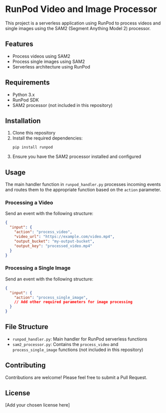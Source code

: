 # RunPod Video and Image Processor

This project is a serverless application using RunPod to process videos and single images using the SAM2 (Segment Anything Model 2) processor.

## Features

- Process videos using SAM2
- Process single images using SAM2
- Serverless architecture using RunPod

## Requirements

- Python 3.x
- RunPod SDK
- SAM2 processor (not included in this repository)

## Installation

1. Clone this repository
2. Install the required dependencies:
   ```
   pip install runpod
   ```
3. Ensure you have the SAM2 processor installed and configured

## Usage

The main handler function in `runpod_handler.py` processes incoming events and routes them to the appropriate function based on the `action` parameter.

### Processing a Video

Send an event with the following structure:

```json
{
  "input": {
    "action": "process_video",
    "video_url": "https://example.com/video.mp4",
    "output_bucket": "my-output-bucket",
    "output_key": "processed_video.mp4"
  }
}
```

### Processing a Single Image

Send an event with the following structure:

```json
{
  "input": {
    "action": "process_single_image",
    // Add other required parameters for image processing
  }
}
```

## File Structure

- `runpod_handler.py`: Main handler for RunPod serverless functions
- `sam2_processor.py`: Contains the `process_video` and `process_single_image` functions (not included in this repository)

## Contributing

Contributions are welcome! Please feel free to submit a Pull Request.

## License

[Add your chosen license here]